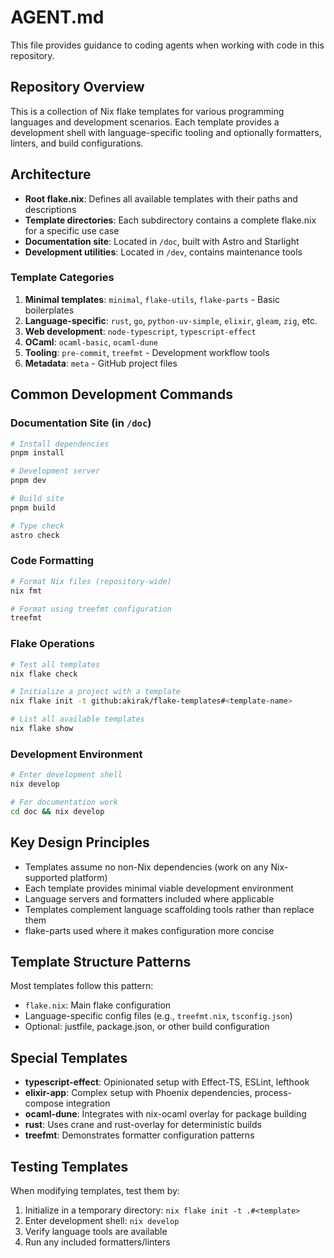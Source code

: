 # AGENT.md

This file provides guidance to coding agents when working with code in this repository.

## Repository Overview

This is a collection of Nix flake templates for various programming languages and development scenarios. Each template provides a development shell with language-specific tooling and optionally formatters, linters, and build configurations.

## Architecture

- **Root flake.nix**: Defines all available templates with their paths and descriptions
- **Template directories**: Each subdirectory contains a complete flake.nix for a specific use case
- **Documentation site**: Located in `/doc`, built with Astro and Starlight
- **Development utilities**: Located in `/dev`, contains maintenance tools

### Template Categories

1. **Minimal templates**: `minimal`, `flake-utils`, `flake-parts` - Basic boilerplates
2. **Language-specific**: `rust`, `go`, `python-uv-simple`, `elixir`, `gleam`, `zig`, etc.
3. **Web development**: `node-typescript`, `typescript-effect`
4. **OCaml**: `ocaml-basic`, `ocaml-dune`
5. **Tooling**: `pre-commit`, `treefmt` - Development workflow tools
6. **Metadata**: `meta` - GitHub project files

## Common Development Commands

### Documentation Site (in `/doc`)
```bash
# Install dependencies
pnpm install

# Development server
pnpm dev

# Build site
pnpm build

# Type check
astro check
```

### Code Formatting
```bash
# Format Nix files (repository-wide)
nix fmt

# Format using treefmt configuration
treefmt
```

### Flake Operations
```bash
# Test all templates
nix flake check

# Initialize a project with a template
nix flake init -t github:akirak/flake-templates#<template-name>

# List all available templates
nix flake show
```

### Development Environment
```bash
# Enter development shell
nix develop

# For documentation work
cd doc && nix develop
```

## Key Design Principles

- Templates assume no non-Nix dependencies (work on any Nix-supported platform)
- Each template provides minimal viable development environment
- Language servers and formatters included where applicable
- Templates complement language scaffolding tools rather than replace them
- flake-parts used where it makes configuration more concise

## Template Structure Patterns

Most templates follow this pattern:
- `flake.nix`: Main flake configuration
- Language-specific config files (e.g., `treefmt.nix`, `tsconfig.json`)
- Optional: justfile, package.json, or other build configuration

## Special Templates

- **typescript-effect**: Opinionated setup with Effect-TS, ESLint, lefthook
- **elixir-app**: Complex setup with Phoenix dependencies, process-compose integration
- **ocaml-dune**: Integrates with nix-ocaml overlay for package building
- **rust**: Uses crane and rust-overlay for deterministic builds
- **treefmt**: Demonstrates formatter configuration patterns

## Testing Templates

When modifying templates, test them by:
1. Initialize in a temporary directory: `nix flake init -t .#<template>`
2. Enter development shell: `nix develop`
3. Verify language tools are available
4. Run any included formatters/linters

